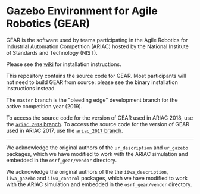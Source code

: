 # Gazebo Environment for Agile Robotics (GEAR)

GEAR is the software used by teams participating in the Agile Robotics for
Industrial Automation Competition (ARIAC) hosted by the National Institute
of Standards and Technology (NIST).


Please see the [wiki](https://bitbucket.org/osrf/ariac/wiki) for installation instructions.


This repository contains the source code for GEAR.
Most participants will not need to build GEAR from source: please see the binary installation instructions instead.

The `master` branch is the "bleeding edge" development branch for the active competition year (2019).

To access the source code for the version of GEAR used in ARIAC 2018, use the [`ariac_2018` branch](https://bitbucket.org/osrf/ariac/src/812c23ff96c71baf7581ec412597de25333e4e02/?at=ariac_2018).
To access the source code for the version of GEAR used in ARIAC 2017, use the [`ariac_2017` branch](https://bitbucket.org/osrf/ariac/src/7342fec80e5612230710f82bf918f13b4dc4b08b/?at=ariac_2017).

---

We acknowledge the original authors of the `ur_description` and `ur_gazebo` packages, which we have modified to work with the ARIAC simulation and embedded in the `osrf_gear/vendor` directory.

We acknowledge the original authors of the the `iiwa_description`, `iiwa_gazebo` and `iiwa_control` packages, which we have modified to work with the ARIAC simulation and embedded in the `osrf_gear/vendor` directory.
